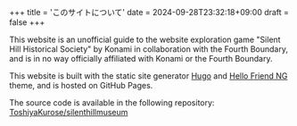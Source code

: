 +++
title = 'このサイトについて'
date = 2024-09-28T23:32:18+09:00
draft = false
+++

This website is an unofficial guide to the website exploration game "Silent Hill Historical Society" by Konami in collaboration with the Fourth Boundary, and is in no way officially affiliated with Konami or the Fourth Boundary.

This website is built with the static site generator [Hugo](https://gohugo.io/) and [Hello Friend NG](https://github.com/rhazdon/hugo-theme-hello-friend-ng) theme, and is hosted on GitHub Pages.

The source code is available in the following repository: [ToshiyaKurose/silenthillmuseum](https://github.com/ToshiyaKurose/silenthillmuseum)
